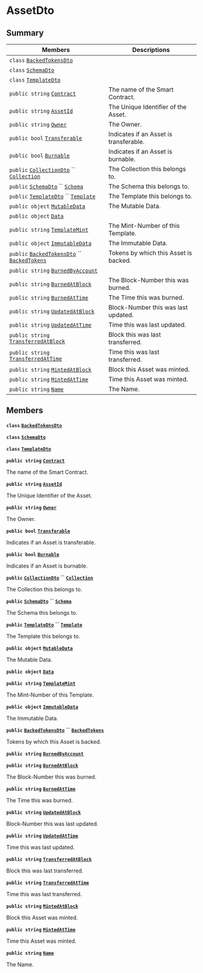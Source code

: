 # AssetDto

## Summary

| Members                                                                                                                                                                                                                                                                                                                                                         | Descriptions                           |
| --------------------------------------------------------------------------------------------------------------------------------------------------------------------------------------------------------------------------------------------------------------------------------------------------------------------------------------------------------------- | -------------------------------------- |
| `class` [`BackedTokensDto`](AtomicMarketApiClient--BuyOffers--BuyOfferDto--DataDto--AssetDto--BackedTokensDto.md)                                                                                                                                                                                                                                               |                                        |
| `class` [`SchemaDto`](AtomicMarketApiClient--BuyOffers--BuyOfferDto--DataDto--AssetDto--SchemaDto.md)                                                                                                                                                                                                                                                           |                                        |
| `class` [`TemplateDto`](AtomicMarketApiClient--BuyOffers--BuyOfferDto--DataDto--AssetDto--TemplateDto.md)                                                                                                                                                                                                                                                       |                                        |
| `public string` [`Contract`](AtomicMarketApiClient--BuyOffers--BuyOfferDto--DataDto--AssetDto.md#class\_atomic\_market\_api\_client\_1\_1\_buy\_offers\_1\_1\_buy\_offer\_dto\_1\_1\_data\_dto\_1\_1\_asset\_dto\_1a9b4baf8484b98d89513d7776a8877d0e)                                                                                                           | The name of the Smart Contract.        |
| `public string` [`AssetId`](AtomicMarketApiClient--BuyOffers--BuyOfferDto--DataDto--AssetDto.md#class\_atomic\_market\_api\_client\_1\_1\_buy\_offers\_1\_1\_buy\_offer\_dto\_1\_1\_data\_dto\_1\_1\_asset\_dto\_1a0066ff0d119e607c3ec5491c7aac86ff)                                                                                                            | The Unique Identifier of the Asset.    |
| `public string` [`Owner`](AtomicMarketApiClient--BuyOffers--BuyOfferDto--DataDto--AssetDto.md#class\_atomic\_market\_api\_client\_1\_1\_buy\_offers\_1\_1\_buy\_offer\_dto\_1\_1\_data\_dto\_1\_1\_asset\_dto\_1a2bb39ac02455d05833c5f88b6ddc87ee)                                                                                                              | The Owner.                             |
| `public bool` [`Transferable`](AtomicMarketApiClient--BuyOffers--BuyOfferDto--DataDto--AssetDto.md#class\_atomic\_market\_api\_client\_1\_1\_buy\_offers\_1\_1\_buy\_offer\_dto\_1\_1\_data\_dto\_1\_1\_asset\_dto\_1ab0a2025837cfad369c22e114d1c93d42)                                                                                                         | Indicates if an Asset is transferable. |
| `public bool` [`Burnable`](AtomicMarketApiClient--BuyOffers--BuyOfferDto--DataDto--AssetDto.md#class\_atomic\_market\_api\_client\_1\_1\_buy\_offers\_1\_1\_buy\_offer\_dto\_1\_1\_data\_dto\_1\_1\_asset\_dto\_1a50c30f69b54db362be32720d5cc433bd)                                                                                                             | Indicates if an Asset is burnable.     |
| `public` [`CollectionDto`](AtomicMarketApiClient--BuyOffers--BuyOfferDto--DataDto--CollectionDto.md) `` [`Collection`](AtomicMarketApiClient--BuyOffers--BuyOfferDto--DataDto--AssetDto.md#class\_atomic\_market\_api\_client\_1\_1\_buy\_offers\_1\_1\_buy\_offer\_dto\_1\_1\_data\_dto\_1\_1\_asset\_dto\_1ac6d9b0c1cef1d8ad020fa9b6fc1c3319)                 | The Collection this belongs to.        |
| `public` [`SchemaDto`](AtomicMarketApiClient--BuyOffers--BuyOfferDto--DataDto--AssetDto--SchemaDto.md) `` [`Schema`](AtomicMarketApiClient--BuyOffers--BuyOfferDto--DataDto--AssetDto.md#class\_atomic\_market\_api\_client\_1\_1\_buy\_offers\_1\_1\_buy\_offer\_dto\_1\_1\_data\_dto\_1\_1\_asset\_dto\_1ad93c55d7b2a8254b86543bda80750a31)                   | The Schema this belongs to.            |
| `public` [`TemplateDto`](AtomicMarketApiClient--BuyOffers--BuyOfferDto--DataDto--AssetDto--TemplateDto.md) `` [`Template`](AtomicMarketApiClient--BuyOffers--BuyOfferDto--DataDto--AssetDto.md#class\_atomic\_market\_api\_client\_1\_1\_buy\_offers\_1\_1\_buy\_offer\_dto\_1\_1\_data\_dto\_1\_1\_asset\_dto\_1a8d65cc2a5ff793ff3eb7a51b7d72e43f)             | The Template this belongs to.          |
| `public object` [`MutableData`](AtomicMarketApiClient--BuyOffers--BuyOfferDto--DataDto--AssetDto.md#class\_atomic\_market\_api\_client\_1\_1\_buy\_offers\_1\_1\_buy\_offer\_dto\_1\_1\_data\_dto\_1\_1\_asset\_dto\_1a517f1227ead52951840392f73f535a52)                                                                                                        | The Mutable Data.                      |
| `public object` [`Data`](AtomicMarketApiClient--BuyOffers--BuyOfferDto--DataDto--AssetDto.md#class\_atomic\_market\_api\_client\_1\_1\_buy\_offers\_1\_1\_buy\_offer\_dto\_1\_1\_data\_dto\_1\_1\_asset\_dto\_1a248bfced8a2a84c147f9b20efe3e669a)                                                                                                               |                                        |
| `public string` [`TemplateMint`](AtomicMarketApiClient--BuyOffers--BuyOfferDto--DataDto--AssetDto.md#class\_atomic\_market\_api\_client\_1\_1\_buy\_offers\_1\_1\_buy\_offer\_dto\_1\_1\_data\_dto\_1\_1\_asset\_dto\_1a82c766587c3554c5c8b1b16e2cf29799)                                                                                                       | The Mint-Number of this Template.      |
| `public object` [`ImmutableData`](AtomicMarketApiClient--BuyOffers--BuyOfferDto--DataDto--AssetDto.md#class\_atomic\_market\_api\_client\_1\_1\_buy\_offers\_1\_1\_buy\_offer\_dto\_1\_1\_data\_dto\_1\_1\_asset\_dto\_1a9fed56023309e1abafab5d3a66612ffd)                                                                                                      | The Immutable Data.                    |
| `public` [`BackedTokensDto`](AtomicMarketApiClient--BuyOffers--BuyOfferDto--DataDto--AssetDto--BackedTokensDto.md) `` [`BackedTokens`](AtomicMarketApiClient--BuyOffers--BuyOfferDto--DataDto--AssetDto.md#class\_atomic\_market\_api\_client\_1\_1\_buy\_offers\_1\_1\_buy\_offer\_dto\_1\_1\_data\_dto\_1\_1\_asset\_dto\_1ace4511d1490d9905e3f19026c18dbc96) | Tokens by which this Asset is backed.  |
| `public string` [`BurnedByAccount`](AtomicMarketApiClient--BuyOffers--BuyOfferDto--DataDto--AssetDto.md#class\_atomic\_market\_api\_client\_1\_1\_buy\_offers\_1\_1\_buy\_offer\_dto\_1\_1\_data\_dto\_1\_1\_asset\_dto\_1aa5cda192438e7fb3d7476fd141781f01)                                                                                                    |                                        |
| `public string` [`BurnedAtBlock`](AtomicMarketApiClient--BuyOffers--BuyOfferDto--DataDto--AssetDto.md#class\_atomic\_market\_api\_client\_1\_1\_buy\_offers\_1\_1\_buy\_offer\_dto\_1\_1\_data\_dto\_1\_1\_asset\_dto\_1a33628aede1491a3c2ee851bc168ef66d)                                                                                                      | The Block-Number this was burned.      |
| `public string` [`BurnedAtTime`](AtomicMarketApiClient--BuyOffers--BuyOfferDto--DataDto--AssetDto.md#class\_atomic\_market\_api\_client\_1\_1\_buy\_offers\_1\_1\_buy\_offer\_dto\_1\_1\_data\_dto\_1\_1\_asset\_dto\_1a664d94dbbc9b356664c27342061abbe7)                                                                                                       | The Time this was burned.              |
| `public string` [`UpdatedAtBlock`](AtomicMarketApiClient--BuyOffers--BuyOfferDto--DataDto--AssetDto.md#class\_atomic\_market\_api\_client\_1\_1\_buy\_offers\_1\_1\_buy\_offer\_dto\_1\_1\_data\_dto\_1\_1\_asset\_dto\_1a6bb57b5afa05403c9d9c39296178c9ef)                                                                                                     | Block-Number this was last updated.    |
| `public string` [`UpdatedAtTime`](AtomicMarketApiClient--BuyOffers--BuyOfferDto--DataDto--AssetDto.md#class\_atomic\_market\_api\_client\_1\_1\_buy\_offers\_1\_1\_buy\_offer\_dto\_1\_1\_data\_dto\_1\_1\_asset\_dto\_1a72262f869452135882a475b6636de902)                                                                                                      | Time this was last updated.            |
| `public string` [`TransferredAtBlock`](AtomicMarketApiClient--BuyOffers--BuyOfferDto--DataDto--AssetDto.md#class\_atomic\_market\_api\_client\_1\_1\_buy\_offers\_1\_1\_buy\_offer\_dto\_1\_1\_data\_dto\_1\_1\_asset\_dto\_1ab2e154e0d51a36f9dd001bd6ccda4571)                                                                                                 | Block this was last transferred.       |
| `public string` [`TransferredAtTime`](AtomicMarketApiClient--BuyOffers--BuyOfferDto--DataDto--AssetDto.md#class\_atomic\_market\_api\_client\_1\_1\_buy\_offers\_1\_1\_buy\_offer\_dto\_1\_1\_data\_dto\_1\_1\_asset\_dto\_1abaf0a7b245b0a4891c81c278b57898b7)                                                                                                  | Time this was last transferred.        |
| `public string` [`MintedAtBlock`](AtomicMarketApiClient--BuyOffers--BuyOfferDto--DataDto--AssetDto.md#class\_atomic\_market\_api\_client\_1\_1\_buy\_offers\_1\_1\_buy\_offer\_dto\_1\_1\_data\_dto\_1\_1\_asset\_dto\_1aece51bb353a548fed2f074df53cc3dc2)                                                                                                      | Block this Asset was minted.           |
| `public string` [`MintedAtTime`](AtomicMarketApiClient--BuyOffers--BuyOfferDto--DataDto--AssetDto.md#class\_atomic\_market\_api\_client\_1\_1\_buy\_offers\_1\_1\_buy\_offer\_dto\_1\_1\_data\_dto\_1\_1\_asset\_dto\_1a02bd8923fc7b1802cd28ec5286c14d0e)                                                                                                       | Time this Asset was minted.            |
| `public string` [`Name`](AtomicMarketApiClient--BuyOffers--BuyOfferDto--DataDto--AssetDto.md#class\_atomic\_market\_api\_client\_1\_1\_buy\_offers\_1\_1\_buy\_offer\_dto\_1\_1\_data\_dto\_1\_1\_asset\_dto\_1a7ee9065718e6628dc7791b756fa6c0f9)                                                                                                               | The Name.                              |

## Members

**`class`** [**`BackedTokensDto`**](AtomicMarketApiClient--BuyOffers--BuyOfferDto--DataDto--AssetDto--BackedTokensDto.md)

**`class`** [**`SchemaDto`**](AtomicMarketApiClient--BuyOffers--BuyOfferDto--DataDto--AssetDto--SchemaDto.md)

**`class`** [**`TemplateDto`**](AtomicMarketApiClient--BuyOffers--BuyOfferDto--DataDto--AssetDto--TemplateDto.md)

**`public string`** [**`Contract`**](AtomicMarketApiClient--BuyOffers--BuyOfferDto--DataDto--AssetDto.md#class\_atomic\_market\_api\_client\_1\_1\_buy\_offers\_1\_1\_buy\_offer\_dto\_1\_1\_data\_dto\_1\_1\_asset\_dto\_1a9b4baf8484b98d89513d7776a8877d0e)

The name of the Smart Contract.

**`public string`** [**`AssetId`**](AtomicMarketApiClient--BuyOffers--BuyOfferDto--DataDto--AssetDto.md#class\_atomic\_market\_api\_client\_1\_1\_buy\_offers\_1\_1\_buy\_offer\_dto\_1\_1\_data\_dto\_1\_1\_asset\_dto\_1a0066ff0d119e607c3ec5491c7aac86ff)

The Unique Identifier of the Asset.

**`public string`** [**`Owner`**](AtomicMarketApiClient--BuyOffers--BuyOfferDto--DataDto--AssetDto.md#class\_atomic\_market\_api\_client\_1\_1\_buy\_offers\_1\_1\_buy\_offer\_dto\_1\_1\_data\_dto\_1\_1\_asset\_dto\_1a2bb39ac02455d05833c5f88b6ddc87ee)

The Owner.

**`public bool`** [**`Transferable`**](AtomicMarketApiClient--BuyOffers--BuyOfferDto--DataDto--AssetDto.md#class\_atomic\_market\_api\_client\_1\_1\_buy\_offers\_1\_1\_buy\_offer\_dto\_1\_1\_data\_dto\_1\_1\_asset\_dto\_1ab0a2025837cfad369c22e114d1c93d42)

Indicates if an Asset is transferable.

**`public bool`** [**`Burnable`**](AtomicMarketApiClient--BuyOffers--BuyOfferDto--DataDto--AssetDto.md#class\_atomic\_market\_api\_client\_1\_1\_buy\_offers\_1\_1\_buy\_offer\_dto\_1\_1\_data\_dto\_1\_1\_asset\_dto\_1a50c30f69b54db362be32720d5cc433bd)

Indicates if an Asset is burnable.

**`public`** [**`CollectionDto`**](AtomicMarketApiClient--BuyOffers--BuyOfferDto--DataDto--CollectionDto.md) **``** [**`Collection`**](AtomicMarketApiClient--BuyOffers--BuyOfferDto--DataDto--AssetDto.md#class\_atomic\_market\_api\_client\_1\_1\_buy\_offers\_1\_1\_buy\_offer\_dto\_1\_1\_data\_dto\_1\_1\_asset\_dto\_1ac6d9b0c1cef1d8ad020fa9b6fc1c3319)

The Collection this belongs to.

**`public`** [**`SchemaDto`**](AtomicMarketApiClient--BuyOffers--BuyOfferDto--DataDto--AssetDto--SchemaDto.md) **``** [**`Schema`**](AtomicMarketApiClient--BuyOffers--BuyOfferDto--DataDto--AssetDto.md#class\_atomic\_market\_api\_client\_1\_1\_buy\_offers\_1\_1\_buy\_offer\_dto\_1\_1\_data\_dto\_1\_1\_asset\_dto\_1ad93c55d7b2a8254b86543bda80750a31)

The Schema this belongs to.

**`public`** [**`TemplateDto`**](AtomicMarketApiClient--BuyOffers--BuyOfferDto--DataDto--AssetDto--TemplateDto.md) **``** [**`Template`**](AtomicMarketApiClient--BuyOffers--BuyOfferDto--DataDto--AssetDto.md#class\_atomic\_market\_api\_client\_1\_1\_buy\_offers\_1\_1\_buy\_offer\_dto\_1\_1\_data\_dto\_1\_1\_asset\_dto\_1a8d65cc2a5ff793ff3eb7a51b7d72e43f)

The Template this belongs to.

**`public object`** [**`MutableData`**](AtomicMarketApiClient--BuyOffers--BuyOfferDto--DataDto--AssetDto.md#class\_atomic\_market\_api\_client\_1\_1\_buy\_offers\_1\_1\_buy\_offer\_dto\_1\_1\_data\_dto\_1\_1\_asset\_dto\_1a517f1227ead52951840392f73f535a52)

The Mutable Data.

**`public object`** [**`Data`**](AtomicMarketApiClient--BuyOffers--BuyOfferDto--DataDto--AssetDto.md#class\_atomic\_market\_api\_client\_1\_1\_buy\_offers\_1\_1\_buy\_offer\_dto\_1\_1\_data\_dto\_1\_1\_asset\_dto\_1a248bfced8a2a84c147f9b20efe3e669a)

**`public string`** [**`TemplateMint`**](AtomicMarketApiClient--BuyOffers--BuyOfferDto--DataDto--AssetDto.md#class\_atomic\_market\_api\_client\_1\_1\_buy\_offers\_1\_1\_buy\_offer\_dto\_1\_1\_data\_dto\_1\_1\_asset\_dto\_1a82c766587c3554c5c8b1b16e2cf29799)

The Mint-Number of this Template.

**`public object`** [**`ImmutableData`**](AtomicMarketApiClient--BuyOffers--BuyOfferDto--DataDto--AssetDto.md#class\_atomic\_market\_api\_client\_1\_1\_buy\_offers\_1\_1\_buy\_offer\_dto\_1\_1\_data\_dto\_1\_1\_asset\_dto\_1a9fed56023309e1abafab5d3a66612ffd)

The Immutable Data.

**`public`** [**`BackedTokensDto`**](AtomicMarketApiClient--BuyOffers--BuyOfferDto--DataDto--AssetDto--BackedTokensDto.md) **``** [**`BackedTokens`**](AtomicMarketApiClient--BuyOffers--BuyOfferDto--DataDto--AssetDto.md#class\_atomic\_market\_api\_client\_1\_1\_buy\_offers\_1\_1\_buy\_offer\_dto\_1\_1\_data\_dto\_1\_1\_asset\_dto\_1ace4511d1490d9905e3f19026c18dbc96)

Tokens by which this Asset is backed.

**`public string`** [**`BurnedByAccount`**](AtomicMarketApiClient--BuyOffers--BuyOfferDto--DataDto--AssetDto.md#class\_atomic\_market\_api\_client\_1\_1\_buy\_offers\_1\_1\_buy\_offer\_dto\_1\_1\_data\_dto\_1\_1\_asset\_dto\_1aa5cda192438e7fb3d7476fd141781f01)

**`public string`** [**`BurnedAtBlock`**](AtomicMarketApiClient--BuyOffers--BuyOfferDto--DataDto--AssetDto.md#class\_atomic\_market\_api\_client\_1\_1\_buy\_offers\_1\_1\_buy\_offer\_dto\_1\_1\_data\_dto\_1\_1\_asset\_dto\_1a33628aede1491a3c2ee851bc168ef66d)

The Block-Number this was burned.

**`public string`** [**`BurnedAtTime`**](AtomicMarketApiClient--BuyOffers--BuyOfferDto--DataDto--AssetDto.md#class\_atomic\_market\_api\_client\_1\_1\_buy\_offers\_1\_1\_buy\_offer\_dto\_1\_1\_data\_dto\_1\_1\_asset\_dto\_1a664d94dbbc9b356664c27342061abbe7)

The Time this was burned.

**`public string`** [**`UpdatedAtBlock`**](AtomicMarketApiClient--BuyOffers--BuyOfferDto--DataDto--AssetDto.md#class\_atomic\_market\_api\_client\_1\_1\_buy\_offers\_1\_1\_buy\_offer\_dto\_1\_1\_data\_dto\_1\_1\_asset\_dto\_1a6bb57b5afa05403c9d9c39296178c9ef)

Block-Number this was last updated.

**`public string`** [**`UpdatedAtTime`**](AtomicMarketApiClient--BuyOffers--BuyOfferDto--DataDto--AssetDto.md#class\_atomic\_market\_api\_client\_1\_1\_buy\_offers\_1\_1\_buy\_offer\_dto\_1\_1\_data\_dto\_1\_1\_asset\_dto\_1a72262f869452135882a475b6636de902)

Time this was last updated.

**`public string`** [**`TransferredAtBlock`**](AtomicMarketApiClient--BuyOffers--BuyOfferDto--DataDto--AssetDto.md#class\_atomic\_market\_api\_client\_1\_1\_buy\_offers\_1\_1\_buy\_offer\_dto\_1\_1\_data\_dto\_1\_1\_asset\_dto\_1ab2e154e0d51a36f9dd001bd6ccda4571)

Block this was last transferred.

**`public string`** [**`TransferredAtTime`**](AtomicMarketApiClient--BuyOffers--BuyOfferDto--DataDto--AssetDto.md#class\_atomic\_market\_api\_client\_1\_1\_buy\_offers\_1\_1\_buy\_offer\_dto\_1\_1\_data\_dto\_1\_1\_asset\_dto\_1abaf0a7b245b0a4891c81c278b57898b7)

Time this was last transferred.

**`public string`** [**`MintedAtBlock`**](AtomicMarketApiClient--BuyOffers--BuyOfferDto--DataDto--AssetDto.md#class\_atomic\_market\_api\_client\_1\_1\_buy\_offers\_1\_1\_buy\_offer\_dto\_1\_1\_data\_dto\_1\_1\_asset\_dto\_1aece51bb353a548fed2f074df53cc3dc2)

Block this Asset was minted.

**`public string`** [**`MintedAtTime`**](AtomicMarketApiClient--BuyOffers--BuyOfferDto--DataDto--AssetDto.md#class\_atomic\_market\_api\_client\_1\_1\_buy\_offers\_1\_1\_buy\_offer\_dto\_1\_1\_data\_dto\_1\_1\_asset\_dto\_1a02bd8923fc7b1802cd28ec5286c14d0e)

Time this Asset was minted.

**`public string`** [**`Name`**](AtomicMarketApiClient--BuyOffers--BuyOfferDto--DataDto--AssetDto.md#class\_atomic\_market\_api\_client\_1\_1\_buy\_offers\_1\_1\_buy\_offer\_dto\_1\_1\_data\_dto\_1\_1\_asset\_dto\_1a7ee9065718e6628dc7791b756fa6c0f9)

The Name.
